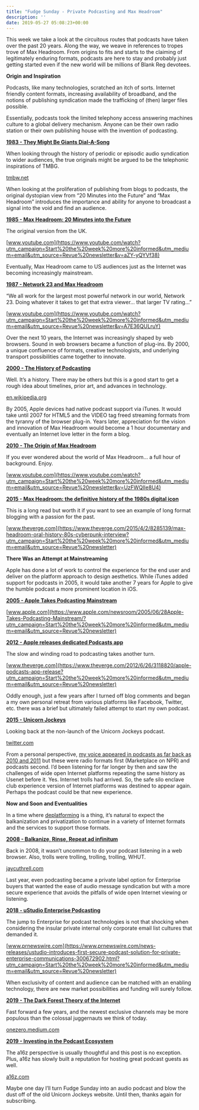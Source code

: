 ```yaml
---
title: "Fudge Sunday - Private Podcasting and Max Headroom"
description: ''
date: 2019-05-27 05:08:23+00:00
---
```




This week we take a look at the circuitous routes that podcasts have taken over the past 20 years. Along the way, we weave in references to tropes trove of Max Headroom. From origins to fits and starts to the claiming of legitimately enduring formats, podcasts are here to stay and probably just getting started even if the new world will be millions of Blank Reg devotees.

 **Origin and Inspiration**

Podcasts, like many technologies, scratched an itch of sorts. Internet friendly content formats, increasing availability of broadband, and the notions of publishing syndication made the trafficking of (then) larger files possible.

Essentially, podcasts took the limited telephony access answering machines culture to a global delivery mechanism. Anyone can be their own radio station or their own publishing house with the invention of podcasting.

**[1983 - They Might Be Giants Dial-A-Song](http://tmbw.net/wiki/Dial-A-Song?utm_campaign=Start%20the%20week%20more%20informed&utm_medium=email&utm_source=Revue%20newsletter)**

When looking through the history of periodic or episodic audio syndication to wider audiences, the true originals might be argued to be the telephonic inspirations of TMBG.

[tmbw.net](http://tmbw.net/wiki/Dial-A-Song?utm_campaign=Start%20the%20week%20more%20informed&utm_medium=email&utm_source=Revue%20newsletter)

When looking at the proliferation of publishing from blogs to podcasts, the original dystopian view from “20 Minutes into the Future” and “Max Headroom” introduces the importance and ability for anyone to broadcast a signal into the void and find an audience.

**[1985 - Max Headroom: 20 Minutes into the Future](https://www.youtube.com/watch?utm_campaign=Start%20the%20week%20more%20informed&utm_medium=email&utm_source=Revue%20newsletter&v=aZY-yQYVf38)**

The original version from the UK.

[www.youtube.com](https://www.youtube.com/watch?utm_campaign=Start%20the%20week%20more%20informed&utm_medium=email&utm_source=Revue%20newsletter&v=aZY-yQYVf38)

Eventually, Max Headroom came to US audiences just as the Internet was becoming increasingly mainstream.

**[1987 - Network 23 and Max Headroom](https://www.youtube.com/watch?utm_campaign=Start%20the%20week%20more%20informed&utm_medium=email&utm_source=Revue%20newsletter&v=A7E36QULruY)**

“We all work for the largest most powerful network in our world, Network 23. Doing whatever it takes to get that extra viewer… that larger TV rating…”

[www.youtube.com](https://www.youtube.com/watch?utm_campaign=Start%20the%20week%20more%20informed&utm_medium=email&utm_source=Revue%20newsletter&v=A7E36QULruY)

Over the next 10 years, the Internet was increasingly shaped by web browsers. Sound in web browsers became a function of plug-ins. By 2000, a unique confluence of formats, creative technologists, and underlying transport possibilities came together to innovate.

**[2000 - The History of Podcasting](https://en.wikipedia.org/wiki/History_of_podcasting?utm_campaign=Start%20the%20week%20more%20informed&utm_medium=email&utm_source=Revue%20newsletter)**

Well. It’s a history. There may be others but this is a good start to get a rough idea about timelines, prior art, and advances in technology.

[en.wikipedia.org](https://en.wikipedia.org/wiki/History_of_podcasting?utm_campaign=Start%20the%20week%20more%20informed&utm_medium=email&utm_source=Revue%20newsletter)

By 2005, Apple devices had native podcast support via iTunes. It would take until 2007 for HTML5 and the VIDEO tag freed streaming formats from the tyranny of the browser plug-in. Years later, appreciation for the vision and innovation of Max Headroom would become a 1 hour documentary and eventually an Internet love letter in the form a blog.

**[2010 - The Origin of Max Headroom](https://www.youtube.com/watch?utm_campaign=Start%20the%20week%20more%20informed&utm_medium=email&utm_source=Revue%20newsletter&v=UzFWQIIe8U4)**

If you ever wondered about the world of Max Headroom… a full hour of background. Enjoy.

[www.youtube.com](https://www.youtube.com/watch?utm_campaign=Start%20the%20week%20more%20informed&utm_medium=email&utm_source=Revue%20newsletter&v=UzFWQIIe8U4)

**[2015 - Max Headroom: the definitive history of the 1980s digital icon](https://www.theverge.com/2015/4/2/8285139/max-headroom-oral-history-80s-cyberpunk-interview?utm_campaign=Start%20the%20week%20more%20informed&utm_medium=email&utm_source=Revue%20newsletter)**

This is a long read but worth it if you want to see an example of long format blogging with a passion for the past.

[www.theverge.com](https://www.theverge.com/2015/4/2/8285139/max-headroom-oral-history-80s-cyberpunk-interview?utm_campaign=Start%20the%20week%20more%20informed&utm_medium=email&utm_source=Revue%20newsletter)

 **There Was an Attempt at Mainstreaming**

Apple has done a lot of work to control the experience for the end user and deliver on the platform approach to design aesthetics. While iTunes added support for podcasts in 2005, it would take another 7 years for Apple to give the humble podcast a more prominent location in iOS.

**[2005 - Apple Takes Podcasting Mainstream](https://www.apple.com/newsroom/2005/06/28Apple-Takes-Podcasting-Mainstream/?utm_campaign=Start%20the%20week%20more%20informed&utm_medium=email&utm_source=Revue%20newsletter)**

[www.apple.com](https://www.apple.com/newsroom/2005/06/28Apple-Takes-Podcasting-Mainstream/?utm_campaign=Start%20the%20week%20more%20informed&utm_medium=email&utm_source=Revue%20newsletter)

**[2012 - Apple releases dedicated Podcasts app](https://www.theverge.com/2012/6/26/3118820/apple-podcasts-app-release?utm_campaign=Start%20the%20week%20more%20informed&utm_medium=email&utm_source=Revue%20newsletter)**

The slow and winding road to podcasting takes another turn.

[www.theverge.com](https://www.theverge.com/2012/6/26/3118820/apple-podcasts-app-release?utm_campaign=Start%20the%20week%20more%20informed&utm_medium=email&utm_source=Revue%20newsletter)

Oddly enough, just a few years after I turned off blog comments and began a my own personal retreat from various platforms like Facebook, Twitter, etc. there was a brief but ultimately failed attempt to start my own podcast.

**[2015 - Unicorn Jockeys](https://twitter.com/UnicornJockeys/status/678296062382092289?utm_campaign=Start%20the%20week%20more%20informed&utm_medium=email&utm_source=Revue%20newsletter)**

Looking back at the non-launch of the Unicorn Jockeys podcast.

[twitter.com](https://twitter.com/UnicornJockeys/status/678296062382092289?utm_campaign=Start%20the%20week%20more%20informed&utm_medium=email&utm_source=Revue%20newsletter)

From a personal perspective, [my voice appeared in podcasts as far back as 2010 and 2011](https://jaycuthrell.com/media/?utm_campaign=Start%20the%20week%20more%20informed&utm_medium=email&utm_source=Revue%20newsletter) but these were radio formats first (Marketplace on NPR) and podcasts second. I’d been listening for far longer by then and saw the challenges of wide open Internet platforms repeating the same history as Usenet before it. Yes. Internet trolls had arrived. So, the safe silo enclave club experience version of Internet platforms was destined to appear again. Perhaps the podcast could be that new experience.

 **Now and Soon and Eventualities**

In a time where [deplatforming](https://en.wikipedia.org/wiki/Deplatforming?utm_campaign=Start%20the%20week%20more%20informed&utm_medium=email&utm_source=Revue%20newsletter) is a thing, it’s natural to expect the balkanization and privatization to continue in a variety of Internet formats and the services to support those formats.

**[2008 - Balkanize, Rinse, Repeat ad infinitum](https://jaycuthrell.com/balkanize-rinse-repeat-ad-infinitum/?utm_campaign=Start%20the%20week%20more%20informed&utm_medium=email&utm_source=Revue%20newsletter)**

Back in 2008, it wasn’t uncommon to do your podcast listening in a web browser. Also, trolls were trolling, trolling, trolling, WHUT.

[jaycuthrell.com](https://jaycuthrell.com/balkanize-rinse-repeat-ad-infinitum/?utm_campaign=Start%20the%20week%20more%20informed&utm_medium=email&utm_source=Revue%20newsletter)

Last year, even podcasting became a private label option for Enterprise buyers that wanted the ease of audio message syndication but with a more secure experience that avoids the pitfalls of wide open Internet viewing or listening.

**[2018 - uStudio Enterprise Podcasting](https://www.prnewswire.com/news-releases/ustudio-introduces-first-secure-podcast-solution-for-private-enterprise-communications-300672902.html?utm_campaign=Start%20the%20week%20more%20informed&utm_medium=email&utm_source=Revue%20newsletter)**

The jump to Enterprise for podcast technologies is not that shocking when considering the insular private internal only corporate email list cultures that demanded it.

[www.prnewswire.com](https://www.prnewswire.com/news-releases/ustudio-introduces-first-secure-podcast-solution-for-private-enterprise-communications-300672902.html?utm_campaign=Start%20the%20week%20more%20informed&utm_medium=email&utm_source=Revue%20newsletter)

When exclusivity of content and audience can be matched with an enabling technology, there are new market possibilities and funding will surely follow.

**[2019 - The Dark Forest Theory of the Internet](https://onezero.medium.com/the-dark-forest-theory-of-the-internet-7dc3e68a7cb1?gi=23d7ff20eafa&utm_campaign=Start%20the%20week%20more%20informed&utm_medium=email&utm_source=Revue%20newsletter)**

Fast forward a few years, and the newest exclusive channels may be more populous than the colossal juggernauts we think of today.

[onezero.medium.com](https://onezero.medium.com/the-dark-forest-theory-of-the-internet-7dc3e68a7cb1?gi=23d7ff20eafa&utm_campaign=Start%20the%20week%20more%20informed&utm_medium=email&utm_source=Revue%20newsletter)

**[2019 - Investing in the Podcast Ecosystem](https://a16z.com/2019/05/23/podcast-ecosystem-investing-2019/?utm_campaign=Start%20the%20week%20more%20informed&utm_medium=email&utm_source=Revue%20newsletter)**

The a16z perspective is usually thoughtful and this post is no exception. Plus, a16z has slowly built a reputation for hosting great podcast guests as well.

[a16z.com](https://a16z.com/2019/05/23/podcast-ecosystem-investing-2019/?utm_campaign=Start%20the%20week%20more%20informed&utm_medium=email&utm_source=Revue%20newsletter)

Maybe one day I’ll turn Fudge Sunday into an audio podcast and blow the dust off of the old Unicorn Jockeys website. Until then, thanks again for subscribing.









